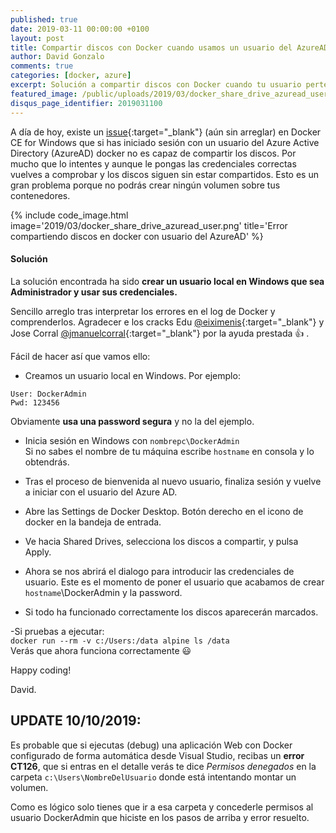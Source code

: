 ```yaml
---
published: true
date: 2019-03-11 00:00:00 +0100
layout: post
title: Compartir discos con Docker cuando usamos un usuario del AzureAD
author: David Gonzalo
comments: true
categories: [docker, azure]
excerpt: Solución a compartir discos con Docker cuando tu usuario pertenece a un Azure AD.
featured_image: /public/uploads/2019/03/docker_share_drive_azuread_user.png
disqus_page_identifier: 2019031100
---
```


A día de hoy, existe un 
[issue](https://github.com/docker/for-win/issues/132){:target="_blank"}
(aún sin arreglar) en Docker CE for Windows que si has iniciado sesión con un usuario del Azure Active Directory (AzureAD) docker no es capaz de compartir los discos. Por mucho que lo intentes y aunque le pongas las credenciales correctas vuelves a comprobar y los discos siguen sin estar compartidos. Esto es un gran problema porque no podrás crear ningún volumen sobre tus contenedores.

{% include code_image.html 
image='2019/03/docker_share_drive_azuread_user.png'
title='Error compartiendo discos en docker con usuario del AzureAD'
%}
<!--break--> 

#### Solución

La solución encontrada ha sido **crear un usuario local en Windows que sea Administrador y usar sus credenciales.** 

Sencillo arreglo tras interpretar los errores en el log de Docker y comprenderlos. Agradecer e los cracks Edu 
[@eiximenis](https://www.twitter.com/eiximenis/){:target="_blank"}
y Jose Corral 
[@jmanuelcorral](https://www.twitter.com/jmanuelcorral/){:target="_blank"}
por la ayuda prestada 👍 .

Fácil de hacer así que vamos ello:

- Creamos un usuario local en Windows. Por ejemplo:
```
User: DockerAdmin 
Pwd: 123456
```
Obviamente **usa una password segura** y no la del ejemplo.

- Inicia sesión en Windows con `nombrepc\DockerAdmin`
<br/>Si no sabes el nombre de tu máquina escribe `hostname` en consola y lo obtendrás.

- Tras el proceso de bienvenida al nuevo usuario, finaliza sesión y vuelve a iniciar con el usuario del Azure AD.

- Abre las Settings de Docker Desktop. Botón derecho en el icono de docker en la bandeja de entrada.

- Ve hacia Shared Drives, selecciona los discos a compartir, y pulsa Apply.

- Ahora se nos abrirá el dialogo para introducir las credenciales de usuario. Este es el momento de poner el usuario que acabamos de crear `hostname`\DockerAdmin y la password.

- Si todo ha funcionado correctamente los discos aparecerán marcados.

-Si pruebas a ejecutar:
<br/>`docker run --rm -v c:/Users:/data alpine ls /data`
<br/>Verás que ahora funciona correctamente 😃

Happy coding!

David.

## UPDATE 10/10/2019: 
Es probable que si ejecutas (debug) una aplicación Web con Docker configurado de forma automática desde Visual Studio, recibas un **error CT126**, que si entras en el detalle verás te dice *Permisos denegados* en la carpeta `c:\Users\NombreDelUsuario` donde está intentando montar un volumen.

Como es lógico solo tienes que ir a esa carpeta y concederle permisos al usuario DockerAdmin que hiciste en los pasos de arriba y error resuelto.



